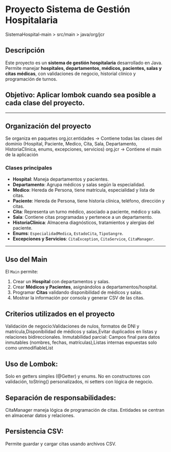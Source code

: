 # Proyecto Sistema de Gestión Hospitalaria

SistemaHospital-main > src/main > java/org/jcr 

## Descripción
Este proyecto es un **sistema de gestión hospitalaria** desarrollado en Java.  
Permite manejar **hospitales, departamentos, médicos, pacientes, salas y citas médicas**, con validaciones de negocio, historial clínico y programación de turnos.

## Objetivo: Aplicar lombok cuando sea posible a cada clase del proyecto.
---

## Organización del proyecto
 Se organiza en paquetes
org.jcr.entidades → Contiene todas las clases del dominio (Hospital, Paciente, Medico, Cita, Sala, Departamento, HistoriaClinica, enums, excepciones, servicios)
org.jcr → Contiene el main de la aplicación


### Clases principales
- **Hospital**: Maneja departamentos y pacientes.  
- **Departamento**: Agrupa médicos y salas según la especialidad.  
- **Medico**: Hereda de Persona, tiene matrícula, especialidad y lista de citas.  
- **Paciente**: Hereda de Persona, tiene historia clínica, teléfono, dirección y citas.  
- **Cita**: Representa un turno médico, asociado a paciente, médico y sala.  
- **Sala**: Contiene citas programadas y pertenece a un departamento.  
- **HistoriaClinica**: Almacena diagnósticos, tratamientos y alergias del paciente.  
- **Enums**: `EspecialidadMedica`, `EstadoCita`, `TipoSangre`.  
- **Excepciones y Servicios**: `CitaException`, `CitaService`, `CitaManager`.

---

## Uso del Main
El `Main` permite:
1. Crear un **Hospital** con departamentos y salas.  
2. Crear **Médicos y Pacientes**, asignándolos a departamentos/hospital.  
3. Programar **Citas** validando disponibilidad de médicos y salas.  
4. Mostrar la información por consola y generar CSV de las citas.
   

## Criterios utilizados en el proyecto
Validación de negocio:Validaciones de nulos, formatos de DNI y matrícula,Disponibilidad de médicos y salas,Evitar duplicados en listas y relaciones bidireccionales.
Inmutabilidad parcial: Campos final para datos inmutables (nombres, fechas, matrículas),Listas internas expuestas solo como unmodifiableList


## Uso de Lombok:
Solo en getters simples (@Getter) y enums.
No en constructores con validación, toString() personalizados, ni setters con lógica de negocio.


## Separación de responsabilidades:
CitaManager maneja lógica de programación de citas.
Entidades se centran en almacenar datos y relaciones.


## Persistencia CSV:
Permite guardar y cargar citas usando archivos CSV.
